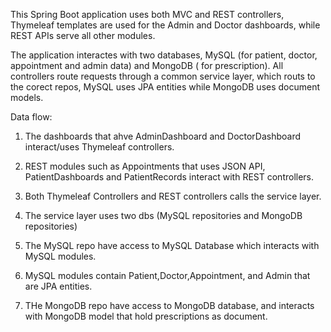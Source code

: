 This Spring Boot application uses both MVC and REST controllers, Thymeleaf templates are used for the Admin and Doctor dashboards,  while REST APIs serve all other modules.

The application interactes with two databases, MySQL (for patient, doctor, appointment and admin data) and MongoDB ( for prescription). All controllers route requests through a common service layer, which routs to the corect repos, MySQL uses JPA entities while MongoDB uses document models.

Data flow:

1. The dashboards that ahve AdminDashboard and DoctorDashboard interact/uses Thymeleaf controllers.

2. REST modules such as Appointments that uses JSON API, PatientDashboards and PatientRecords interact with REST controllers.

3. Both Thymeleaf Controllers and REST controllers calls the service layer.

4. The service layer uses two dbs (MySQL repositories and MongoDB repositories) 

5. The MySQL repo have access to MySQL Database which interacts with MySQL modules.

6. MySQL modules contain Patient,Doctor,Appointment, and Admin that are JPA entities.

7. THe MongoDB repo have access to MongoDB database, and interacts with MongoDB model that hold prescriptions as document.